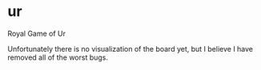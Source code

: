 # ur
Royal Game of Ur

Unfortunately there is no visualization of the board yet, but I believe I have removed all of the worst bugs.
